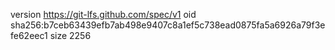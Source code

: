 version https://git-lfs.github.com/spec/v1
oid sha256:b7ceb63439efb7ab498e9407c8a1ef5c738ead0875fa5a6926a79f3efe62eec1
size 2256
